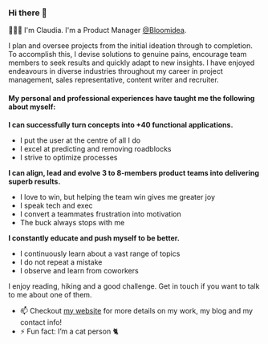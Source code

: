 ### Hi there 👋

👩🏻‍💼 I'm Claudia. I'm a Product Manager [@Bloomidea](https://bloomidea.com).

I plan and oversee projects from the initial ideation through to completion. To accomplish this, I devise solutions to genuine pains, encourage team members to seek results and quickly adapt to new insights. I have enjoyed endeavours in diverse industries throughout my career in project management, sales representative, content writer and recruiter.

#### My personal and professional experiences have taught me the following about myself:
**I can successfully turn concepts into +40 functional applications.**
- I put the user at the centre of all I do
- I excel at predicting and removing roadblocks
- I strive to optimize processes

**I can align, lead and evolve 3 to 8-members product teams into delivering superb results.**
- I love to win, but helping the team win gives me greater joy
- I speak tech and exec
- I convert a teammates frustration into motivation
- The buck always stops with me

**I constantly educate and push myself to be better.**
- I continuously learn about a vast range of topics
- I do not repeat a mistake
- I observe and learn from coworkers

I enjoy reading, hiking and a good challenge. Get in touch if you want to talk to me about one of them.

- 📫 Checkout [my website](https://icfclaudia.com) for more details on my work, my blog and my contact info!
- ⚡ Fun fact: I’m a cat person 🐈

<!--
**icfclaudia/icfclaudia** is a ✨ _special_ ✨ repository because its `README.md` (this file) appears on your GitHub profile.

Here are some ideas to get you started:

- 🔭 I’m currently working on ...
- 🌱 I’m currently learning ...
- 👯 I’m looking to collaborate on ...
- 🤔 I’m looking for help with ...
- 💬 Ask me about ...
- 📫 How to reach me: ...
- 😄 Pronouns: ...
- ⚡ Fun fact: ...
-->
